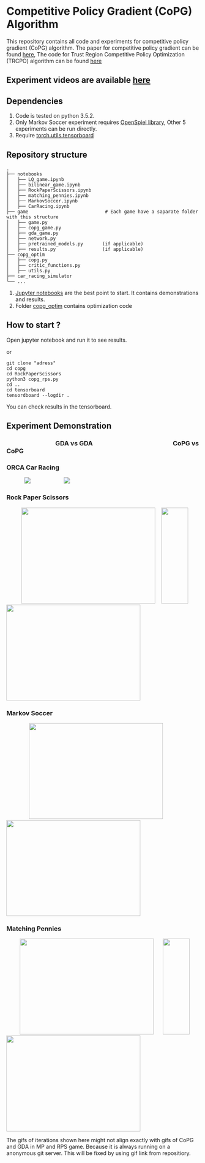# Competitive Policy Gradient (CoPG) Algorithm
This repository contains all code and experiments for competitive policy gradient (CoPG) algorithm. The paper for competitive policy gradient can be found [here](https://arxiv.org/abs/2006.10611),
The code for Trust Region Competitive Policy Optimization (TRCPO) algorithm can be found [here](https://github.com/manish-pra/trcopo)

## Experiment videos are available [here](https://sites.google.com/view/rl-copo)
## Dependencies
1. Code is tested on python 3.5.2.
2. Only Markov Soccer experiment requires [OpenSpiel library](https://github.com/deepmind/open_spiel), Other 5 experiments can be run directly. 
3. Require [torch.utils.tensorboard](https://pytorch.org/docs/stable/tensorboard.html)

## Repository structure
    .
    ├── notebooks
    │   ├── LQ_game.ipynb
    │   ├── bilinear_game.ipynb
    │   ├── RockPaperScissors.ipynb
    │   ├── matching_pennies.ipynb
    │   ├── MarkovSoccer.ipynb
    │   ├── CarRacing.ipynb
    ├── game                            # Each game have a saparate folder with this structure
    │   ├── game.py                     
    │   ├── copg_game.py                
    │   ├── gda_game.py
    │   ├── network.py
    │   ├── pretrained_models.py       (if applicable)
    │   ├── results.py                 (if applicable)
    ├── copg_optim
    │   ├── copg.py 
    │   ├── critic_functions.py 
    │   ├── utils.py 
    ├── car_racing_simulator
    └── ...
1. [Jupyter notebooks](https://github.com/manish-pra/copg/tree/master/notebooks) are the best point to start. It contains demonstrations and results. 
2. Folder [copg_optim](https://github.com/manish-pra/copg/tree/master/copg_optim) contains optimization code

## How to start ?
Open jupyter notebook and run it to see results.

or

```
git clone "adress"
cd copg
cd RockPaperScissors
python3 copg_rps.py
cd ..
cd tensorboard
tensordboard --logdir .
```
You can check results in the tensorboard.

## Experiment Demonstration
### &nbsp;&nbsp; &nbsp;&nbsp;&nbsp;&nbsp;&nbsp;&nbsp; &nbsp;&nbsp;&nbsp;&nbsp;&nbsp; &nbsp;&nbsp;&nbsp;&nbsp;&nbsp; &nbsp;&nbsp;&nbsp;&nbsp;&nbsp; &nbsp;&nbsp;&nbsp;&nbsp; GDA vs GDA   &nbsp;&nbsp;&nbsp;&nbsp;  &nbsp;&nbsp;&nbsp;&nbsp;&nbsp; &nbsp;&nbsp;&nbsp;&nbsp;&nbsp; &nbsp;&nbsp;&nbsp;&nbsp;&nbsp; &nbsp;&nbsp;&nbsp;&nbsp;  &nbsp; &nbsp;&nbsp;&nbsp;&nbsp;&nbsp; &nbsp;&nbsp;&nbsp;&nbsp;&nbsp; &nbsp;&nbsp;&nbsp;&nbsp;&nbsp; &nbsp;&nbsp;&nbsp;&nbsp;                  CoPG vs CoPG
### ORCA Car Racing
&nbsp; &nbsp;&nbsp;&nbsp;&nbsp;&nbsp; &nbsp;&nbsp;&nbsp;&nbsp;![](https://user-images.githubusercontent.com/37489792/84293831-98562980-ab48-11ea-8a7a-1d65f40e5f15.gif) &nbsp; &nbsp;&nbsp;&nbsp;&nbsp; &nbsp; &nbsp;&nbsp;&nbsp;&nbsp; &nbsp; &nbsp;&nbsp;&nbsp;&nbsp; ![](https://user-images.githubusercontent.com/37489792/84293827-968c6600-ab48-11ea-9756-af3c4092175a.gif)
### Rock Paper Scissors
&nbsp; &nbsp; &nbsp;&nbsp;&nbsp; &nbsp;&nbsp;<img src="https://user-images.githubusercontent.com/37489792/84292894-495bc480-ab47-11ea-97ae-ff326d6d6c18.gif" width="350" height="250">&nbsp; &nbsp;&nbsp;<img src="https://user-images.githubusercontent.com/37489792/84292908-4cef4b80-ab47-11ea-8de5-897b1f9c7b52.gif" width="70" height="250">&nbsp; &nbsp;&nbsp;&nbsp; <img src="https://user-images.githubusercontent.com/37489792/84292897-4a8cf180-ab47-11ea-974b-de3912d90c2d.gif" width="350" height="250"> 

### Markov Soccer
&nbsp; &nbsp;&nbsp;&nbsp;&nbsp; &nbsp;&nbsp;&nbsp;&nbsp; &nbsp;&nbsp;&nbsp;<img src="https://user-images.githubusercontent.com/37489792/84292900-4bbe1e80-ab47-11ea-9c05-a0fd09eb346d.gif" width="350" height="250">&nbsp; &nbsp;&nbsp;&nbsp; &nbsp; &nbsp;&nbsp; &nbsp;&nbsp;&nbsp; <img src="https://user-images.githubusercontent.com/37489792/84292899-4b258800-ab47-11ea-9e2e-27f9ba5bdecb.gif" width="350" height="250"> 

### Matching Pennies
&nbsp; &nbsp;&nbsp;&nbsp;&nbsp; &nbsp;&nbsp;<img src="https://user-images.githubusercontent.com/37489792/84292901-4c56b500-ab47-11ea-9ba2-02d898240e5d.gif" width="350" height="250">&nbsp; &nbsp;&nbsp;&nbsp; <img src="https://user-images.githubusercontent.com/37489792/84293659-6349d700-ab48-11ea-86a7-29957b828584.gif" width="70" height="250">&nbsp; &nbsp;&nbsp; &nbsp; <img src="https://user-images.githubusercontent.com/37489792/84292903-4cef4b80-ab47-11ea-820c-eea200f85a7a.gif" width="350" height="250"> 

The gifs of iterations shown here might not align exactly with gifs of CoPG and GDA in MP and RPS game. Because it is always running on a anonymous git server. This will be fixed by using gif link from repositiory.  
